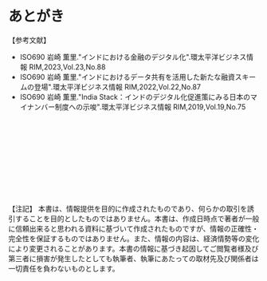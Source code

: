 # あとがき


【参考文献】
- ISO690 岩崎 薫里."インドにおける金融のデジタル化".環太平洋ビジネス情報 RIM,2023,Vol.23,No.88
- ISO690 岩崎 薫里."インドにおけるデータ共有を活用した新たな融資スキームの登場".環太平洋ビジネス情報 RIM,2022,Vol.22,No.87
- ISO690 岩崎 薫里."India Stack：インドのデジタル化促進策にみる日本のマイナンバー制度への示唆".環太平洋ビジネス情報 RIM,2019,Vol.19,No.75

<br>
<br>
<br>
<br>
<br>
<br>
<br>
<br>
<br>
<br>
【注記】
本書は、情報提供を目的に作成されたものであり、何らかの取引を誘引することを目的としたものではありません。本書は、作成日時点で著者が一般に信頼出来ると思われる資料に基づいて作成されたものですが、情報の正確性・完全性を保証するものではありません。また、情報の内容は、経済情勢等の変化により変更されることがあります。本書の情報に基づき起因してご閲覧者様及び第三者に損害が発生したとしても執筆者、執筆にあたっての取材先及び関係者は一切責任を負わないものとします。